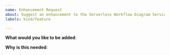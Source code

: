 ```yaml
---
name: Enhancement Request
about: Suggest an enhancement to the Serverless Workflow Diagram Service
labels: kind/feature

---
```


**What would you like to be added**:

**Why is this needed**: